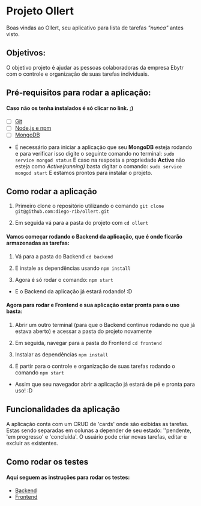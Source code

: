 # Projeto Ollert

Boas vindas ao Ollert, seu aplicativo para lista de tarefas *"nunca"* antes visto.

## Objetivos:

O objetivo projeto é ajudar as pessoas colaboradoras da empresa Ebytr com o controle e organização de suas tarefas individuais.

## Pré-requisitos para rodar a aplicação:

#### Caso não os tenha instalados é só clicar no link. ;)

 - [ ] [Git](https://git-scm.com/book/en/v2/Getting-Started-Installing-Git)
 - [ ] [Node.js e npm](https://docs.npmjs.com/downloading-and-installing-node-js-and-npm)
 - [ ] [MongoDB](https://docs.mongodb.com/manual/installation/)

- É necessário para iniciar a aplicação que seu **MongoDB** esteja rodando e para verificar isso digite o seguinte comando no terminal:
`sudo service mongod status`
E caso na resposta a propriedade **Active** não esteja como *Active(running)* basta digitar o comando:
`sudo service mongod start`
E estamos prontos para instalar o projeto.

## Como rodar a aplicação

1. Primeiro clone o repositório utilizando o comando 
`git clone git@github.com:diego-rib/ollert.git`

2. Em seguida vá para a pasta do projeto com
`cd ollert`

#### Vamos começar rodando o Backend da aplicação, que é onde ficarão armazenadas as tarefas:

1. Vá para a pasta do Backend
`cd backend`

2. E instale as dependências usando
`npm install`

3. Agora é só rodar o comando:
`npm start`
- E o Backend da aplicação já estará rodando! :D

#### Agora para rodar e Frontend e sua aplicação estar pronta para o uso basta:

1. Abrir um outro terminal (para que o Backend continue rodando no que já estava aberto) e acessar a pasta do projeto novamente

2. Em seguida, navegar para a pasta do Frontend
`cd frontend` 
3. Instalar as dependências
`npm install`
4. E partir para o controle e organização de suas tarefas rodando o comando
`npm start`
- Assim que seu navegador abrir a aplicação já estará de pé e pronta para uso! :D


## Funcionalidades da aplicação

A aplicação conta com um CRUD  de 'cards' onde são exibidas as tarefas.
Estas sendo separadas em colunas a depender de seu estado: ''pendente, 'em progresso' e 'concluída'.
O usuário pode criar novas tarefas, editar e excluir as existentes.


## Como rodar os testes

#### Aqui seguem as instruções para rodar os testes:

- [Backend](https://github.com/diego-rib/ollert/blob/main/backend/README.md)
- [Frontend](https://github.com/diego-rib/ollert/blob/main/frontend/README.md)
